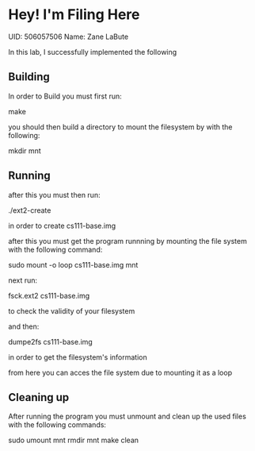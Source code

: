 # Hey! I'm Filing Here
UID: 506057506 Name: Zane LaBute

In this lab, I successfully implemented the following

## Building

In order to Build you must first run:

make

you should then build a directory to mount the filesystem by with the following:

mkdir mnt

## Running

after this you must then run:

./ext2-create

in order to create cs111-base.img

after this you must get the program runnning by mounting the file system with the following command:

sudo mount -o loop cs111-base.img mnt

next run:

fsck.ext2 cs111-base.img

to check the validity of your filesystem

and then:

dumpe2fs cs111-base.img 

in order to get the filesystem's information

from here you can acces the file system due to mounting it as a loop


## Cleaning up

After running the program you must unmount and clean up the used files with the following commands:

sudo umount mnt
rmdir mnt
make clean

